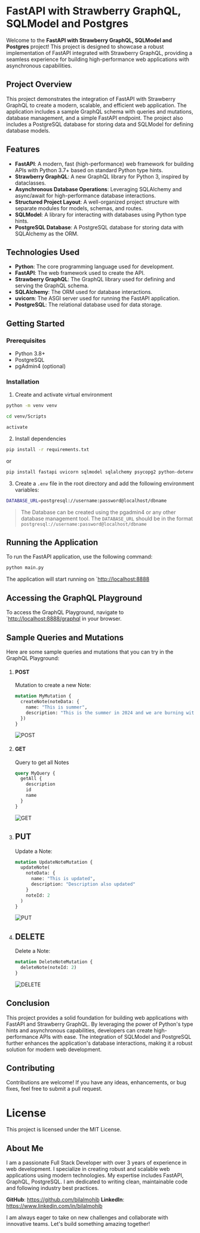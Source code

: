 # FastAPI with Strawberry GraphQL, SQLModel and Postgres

Welcome to the **FastAPI with Strawberry GraphQL, SQLModel and Postgres** project! This project is designed to showcase a robust implementation of FastAPI integrated with Strawberry GraphQL, providing a seamless experience for building high-performance web applications with asynchronous capabilities.

## Project Overview
This project demonstrates the integration of FastAPI with Strawberry GraphQL to create a modern, scalable, and efficient web application. The application includes a sample GraphQL schema with queries and mutations, database management, and a simple FastAPI endpoint. The project also includes a PostgreSQL database for storing data and SQLModel for defining database models.

## Features
- **FastAPI**: A modern, fast (high-performance) web framework for building APIs with Python 3.7+ based on standard Python type hints.
- **Strawberry GraphQL**: A new GraphQL library for Python 3, inspired by dataclasses.
- **Asynchronous Database Operations**: Leveraging SQLAlchemy and async/await for high-performance database interactions.
- **Structured Project Layout**: A well-organized project structure with separate modules for models, schemas, and routes.
- **SQLModel**: A library for interacting with databases using Python type hints.
- **PostgreSQL Database**: A PostgreSQL database for storing data with SQLAlchemy as the ORM.

## Technologies Used
- **Python**: The core programming language used for development.
- **FastAPI**: The web framework used to create the API.
- **Strawberry GraphQL**: The GraphQL library used for defining and serving the GraphQL schema.
- **SQLAlchemy**: The ORM used for database interactions.
- **uvicorn**: The ASGI server used for running the FastAPI application.
- **PostgreSQL**: The relational database used for data storage.

## Getting Started

### Prerequisites
- Python 3.8+
- PostgreSQL
- pgAdmin4 (optional)

### Installation
1. Create and activate virtual environment
```bash
python -m venv venv
```
```bash
cd venv/Scripts
```
```bash
activate
```

2. Install dependencies
```bash
pip install -r requirements.txt
```
or 
```bash
pip install fastapi uvicorn sqlmodel sqlalchemy psycopg2 python-dotenv strawberry-graphql[fastapi]
```

3. Create a `.env` file in the root directory and add the following environment variables:
```bash
DATABASE_URL=postgresql://username:password@localhost/dbname
```
> The Database can be created using the pgadmin4 or any other database management tool.
> The `DATABASE_URL` should be in the format `postgresql://username:password@localhost/dbname`

## Running the Application
To run the FastAPI application, use the following command:
```bash
python main.py
```

The application will start running on `[http://localhost:8888](http://localhost:8888)

## Accessing the GraphQL Playground
To access the GraphQL Playground, navigate to `[http://localhost:8888/graphql](http://localhost:8888/graphql) in your browser.

## Sample Queries and Mutations
Here are some sample queries and mutations that you can try in the GraphQL Playground:

1. #### POST
    Mutation to create a new Note:
    ```graphql
    mutation MyMutation {
      createNote(noteData: {
        name: "This is summer", 
        description: "This is the summer in 2024 and we are burning with code"
      })
    }
    ```
    <!-- Load image from the ReadmeData/POST.png -->
    ![POST](ReadmeData/POST.png)

2. #### GET
    Query to get all Notes
    ```graphql
    query MyQuery {
      getAll {
        description
        id
        name
      }
    }
    ```
    <!-- Load image from the ReadmeData/GET.png -->
    ![GET](ReadmeData/GET.png)

3. ## PUT
    Update a Note:
    ```graphql
    mutation UpdateNoteMutation {
      updateNote(
        noteData: {
          name: "This is updated", 
          description: "Description also updated"
        }
        noteId: 2
      )
    }
    ```
    <!-- Load image from the ReadmeData/PUT.png -->
    ![PUT](ReadmeData/PUT.png)

4. ## DELETE
    Delete a Note:
    ```graphql
    mutation DeleteNoteMutation {
      deleteNote(noteId: 2)
    }
    ```
    <!-- Load image from the ReadmeData/DELETE.png -->
    ![DELETE](ReadmeData/DELETE.png)

## Conclusion
This project provides a solid foundation for building web applications with FastAPI and Strawberry GraphQL. By leveraging the power of Python's type hints and asynchronous capabilities, developers can create high-performance APIs with ease. The integration of SQLModel and PostgreSQL further enhances the application's database interactions, making it a robust solution for modern web development.

## Contributing
Contributions are welcome! If you have any ideas, enhancements, or bug fixes, feel free to submit a pull request.

# License
This project is licensed under the MIT License. 

## About Me
I am a passionate Full Stack Developer with over 3 years of experience in web development. I specialize in creating robust and scalable web applications using modern technologies. My expertise includes FastAPI, GraphQL, PostgreSQL. I am dedicated to writing clean, maintainable code and following industry best practices.

**GitHub**: https://github.com/bilalmohib
**LinkedIn**: https://www.linkedin.com/in/bilalmohib

I am always eager to take on new challenges and collaborate with innovative teams. Let's build something amazing together!